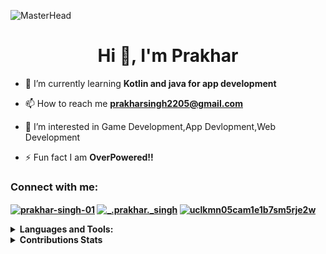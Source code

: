 
![MasterHead](https://media-exp1.licdn.com/dms/image/C4E16AQFG1VHiuSbUPQ/profile-displaybackgroundimage-shrink_350_1400/0/1640724837298?e=1647475200&v=beta&t=OZg40sEhhX9qJ5tBkLP-s0hf4-pH_6f2yxRldGOH4Zo)

<h1 align="center">Hi 👋, I'm Prakhar</h1>


- 🌱 I’m currently learning **Kotlin and java for app development**

- 📫 How to reach me **prakharsingh2205@gmail.com**


- 👀 I’m interested in Game Development,App Devlopment,Web Development
- ⚡ Fun fact I am <b>OverPowered!! 

<h3 align="left">Connect with me:</h3>
<p align="left">
<a href="https://linkedin.com/in/prakhar-singh-01" target="blank"><img align="center" src="https://raw.githubusercontent.com/rahuldkjain/github-profile-readme-generator/master/src/images/icons/Social/linked-in-alt.svg" alt="prakhar-singh-01" height="30" width="40" /></a>
  <a href="https://instagram.com/_.prakhar._singh" target="blank"><img align="center" src="https://raw.githubusercontent.com/rahuldkjain/github-profile-readme-generator/master/src/images/icons/Social/instagram.svg" alt="_.prakhar._singh" height="30" width="40" /></a>
<a href="https://www.youtube.com/channel/UCLkmN05cAM1e1b7Sm5RjE2w" target="blank"><img align="center" src="https://raw.githubusercontent.com/rahuldkjain/github-profile-readme-generator/master/src/images/icons/Social/youtube.svg" alt="uclkmn05cam1e1b7sm5rje2w" height="30" width="40" /></a>
</p>
</p>


  <b>
  <details>
<summary>Languages and Tools:</summary><br> 
    <details><summary>Programming Languages:</summary><br>
    </a> <a href="https://www.cprogramming.com/" target="_blank" rel="noreferrer"> <img src="https://raw.githubusercontent.com/devicons/devicon/master/icons/c/c-original.svg" alt="c" width="40" height="40"/> </a>
  <a href="https://www.w3schools.com/cs/" target="_blank" rel="noreferrer"> <img src="https://raw.githubusercontent.com/devicons/devicon/master/icons/csharp/csharp-original.svg" alt="csharp" width="40" height="40"/> </a> 
    <a href="https://www.python.org" target="_blank" rel="noreferrer"> <img src="https://raw.githubusercontent.com/devicons/devicon/master/icons/python/python-original.svg" alt="python" width="40" height="40"/> </a>
    <a href="https://www.java.com" target="_blank" rel="noreferrer"> <img src="https://raw.githubusercontent.com/devicons/devicon/master/icons/java/java-original.svg" alt="java" width="40" height="40"/> </a></details> <details > <summary>Frontend Development:</summary><br>
    
          
  <a href="https://www.w3schools.com/css/" target="_blank" rel="noreferrer"> <img src="https://raw.githubusercontent.com/devicons/devicon/master/icons/css3/css3-original-wordmark.svg" alt="css3" width="40" height="40"/> </a> 
   <a href="https://www.w3.org/html/" target="_blank" rel="noreferrer"> <img src="https://raw.githubusercontent.com/devicons/devicon/master/icons/html5/html5-original-wordmark.svg" alt="html5" width="40" height="40"/> </a> 
    <a href="https://getbootstrap.com" target="_blank" rel="noreferrer"> <img src="https://raw.githubusercontent.com/devicons/devicon/master/icons/bootstrap/bootstrap-plain-wordmark.svg" alt="bootstrap" width="40" height="40"/></a> </details>    
  <details ><summary>Mobile App Development:</summary><br>
    
      
  <a href="https://developer.android.com" target="_blank" rel="noreferrer"> <img src="https://raw.githubusercontent.com/devicons/devicon/master/icons/android/android-original-wordmark.svg" alt="android" width="50" height="50"/> </a><a href="https://kotlinlang.org" target="_blank" rel="noreferrer"> <img src="https://www.vectorlogo.zone/logos/kotlinlang/kotlinlang-icon.svg" alt="kotlin" width="40" height="40"/> </a></details><details ><summary>Database:</summary><br>
  
  
  
  <a href="https://www.microsoft.com/en-us/sql-server" target="_blank" rel="noreferrer"> <img src="https://www.svgrepo.com/show/303229/microsoft-sql-server-logo.svg" alt="mssql" width="40" height="40"/> </a> 
  <a href="https://www.mysql.com/" target="_blank" rel="noreferrer"> <img src="https://raw.githubusercontent.com/devicons/devicon/master/icons/mysql/mysql-original-wordmark.svg" alt="mysql" width="40" height="40"/> </a> </details> <details ><summary>Software:</summary><br>
  
      
  
  
      
  <a href="https://www.photoshop.com/en" target="_blank" rel="noreferrer"> <img src="https://raw.githubusercontent.com/devicons/devicon/master/icons/photoshop/photoshop-line.svg" alt="photoshop" width="40" height="40"/> </a><a href="https://www.adobe.com/products/xd.html" target="_blank" rel="noreferrer"> <img src="https://cdn.worldvectorlogo.com/logos/adobe-xd.svg" alt="xd" width="40" height="40"/> </a> </p></details>
 <details ><summary>Other:</summary><br>


   
    
    

<a href="https://www.linux.org/" target="_blank" rel="noreferrer"> <img src="https://raw.githubusercontent.com/devicons/devicon/master/icons/linux/linux-original.svg" alt="linux" width="40" height="40"/> </a> 
  <a href="https://git-scm.com/" target="_blank" rel="noreferrer"> <img src="https://www.vectorlogo.zone/logos/git-scm/git-scm-icon.svg" alt="git" width="40" height="40"/> </a>
  </details>

</details>
  
  

<details ><summary>Contributions Stats</summary><br>

 [![GitHub Streak](http://github-readme-streak-stats.herokuapp.com?user=Shrike0p&theme=leafy&hide_border=true&date_format=M%20j%5B%2C%20Y%5D)](https://git.io/streak-stats)
[![Shrike0p GitHub stats](https://github-readme-stats.vercel.app/api?username=Shrike0p)](https://github.com/Shrike0p/github-readme-stats)
  <p align="left"> <a href="https://github.com/ryo-ma/github-profile-trophy"><img src="https://github-profile-trophy.vercel.app/?username=shrike0p" alt="shrike0p" /></a> </p>

</details>

<!---
Shrike0p/Shrike0p is a ✨ special ✨ repository because its `README.md` (this file) appears on your GitHub profile.
You can click the Preview link to take a look at your changes.
--->
